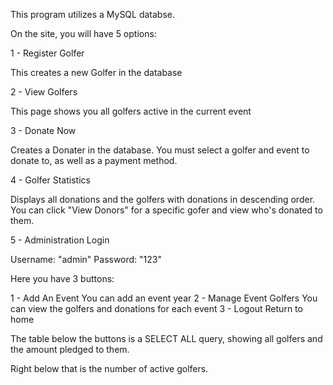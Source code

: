 This program utilizes a MySQL databse.

On the site, you will have 5 options:

1 - Register Golfer

  This creates a new Golfer in the database

2 - View Golfers

  This page shows you all golfers active in the current event

3 - Donate Now

  Creates a Donater in the database. You must select a golfer and event to donate to, as well as a payment method.

4 - Golfer Statistics

  Displays all donations and the golfers with donations in descending order. You can click "View Donors" for a specific gofer and view who's donated to them.

5 - Administration Login

  Username: "admin"
  Password: "123"

  Here you have 3 buttons:

  1 - Add An Event
    You can add an event year
  2 - Manage Event Golfers
    You can view the golfers and donations for each event
  3 - Logout
    Return to home

The table below the buttons is a SELECT ALL query, showing all golfers and the amount pledged to them.

Right below that is the number of active golfers.
